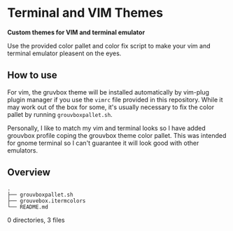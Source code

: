 # Terminal and VIM Themes

**Custom themes for VIM and terminal emulator**

Use the provided color pallet and color fix script to make your vim and
terminal emulator pleasent on the eyes.

## How to use

For vim, the gruvbox theme will be installed automatically by vim-plug plugin
manager if you use the ``vimrc`` file provided in this repository. While it may
work out of the box for some, it's usually necessary to fix the color pallet by
running ``grouvboxpallet.sh``.

Personally, I like to match my vim and terminal looks so I have added grouvbox
profile coping the grouvbox theme color pallet. This was intended for gnome
terminal so I can't guarantee it will look good with other emulators.

## Overview
```
.
├── grouvboxpallet.sh
├── grouvebox.itermcolors
└── README.md
```

0 directories, 3 files
